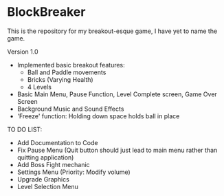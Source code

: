 # BlockBreaker
This is the repository for my breakout-esque game, I have yet to name the game.

Version 1.0
- Implemented basic breakout features:
  - Ball and Paddle movements
  - Bricks (Varying Health)
  - 4 Levels
- Basic Main Menu, Pause Function, Level Complete screen, Game Over Screen
- Background Music and Sound Effects
- 'Freeze' function: Holding down space holds ball in place

TO DO LIST:
- Add Documentation to Code
- Fix Pause Menu (Quit button should just lead to main menu rather than quitting application)
- Add Boss Fight mechanic
- Settings Menu (Priority: Modify volume)
- Upgrade Graphics
- Level Selection Menu
